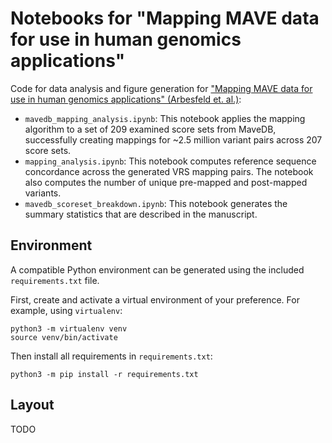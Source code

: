 # Notebooks for "Mapping MAVE data for use in human genomics applications"

Code for data analysis and figure generation for ["Mapping MAVE data for use in human genomics applications" (Arbesfeld et. al.)](https://www.biorxiv.org/content/10.1101/2023.06.20.545702v1):

* `mavedb_mapping_analysis.ipynb`: This notebook applies the mapping algorithm to a set of 209 examined score sets from MaveDB, successfully creating mappings for ~2.5 million variant pairs across 207 score sets.
* `mapping_analysis.ipynb`: This notebook computes reference sequence concordance across the generated VRS mapping pairs. The notebook also computes the number of unique pre-mapped and post-mapped variants.
* `mavedb_scoreset_breakdown.ipynb`: This notebook generates the summary statistics that are described in the manuscript.

## Environment

A compatible Python environment can be generated using the included `requirements.txt` file.

First, create and activate a virtual environment of your preference. For example, using `virtualenv`:

```shell
python3 -m virtualenv venv
source venv/bin/activate
```

Then install all requirements in `requirements.txt`:

```shell
python3 -m pip install -r requirements.txt
```

## Layout

TODO
